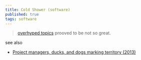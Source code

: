 ```yaml
---
title: Cold Shower (software)
published: true
tags: software
---
```

> [overhyped topics](https://github.com/hwayne/awesome-cold-showers) prooved to be not so great.

see also
- [Project managers, ducks, and dogs marking territory (2013)](https://news.ycombinator.com/item?id=38376885)